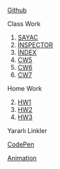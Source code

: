[Github](https://selimtural.github.io/JavaS/)

Class Work
1. [SAYAC](https://selimtural.github.io/JavaS/Array%20cw2.html)
2. [İNSPECTOR](https://selimtural.github.io/JavaS/inspector.html)
3. [İNDEX](https://selimtural.github.io/JavaS/index.html)
4. [CW5](https://selimtural.github.io/JavaS/cw5.html)
5. [CW6](https://selimtural.github.io/JavaS/CW6-1)
6. [CW7](https://selimtural.github.io/JavaS/CW7/CW7.html)

Home Work

2. [HW1](https://selimtural.github.io/JavaS/homework)
6. [HW2](https://selimtural.github.io/JavaS/HW2/Database.html)
8. [HW3](https://selimtural.github.io/JavaS/HW3)

Yararlı Linkler

[CodePen](https://codepen.io/pen/)

[Animation](https://www.egonomik.com/2014/09/gelistiriciler-icin-10-css-efekt-kutuphanesi/)
